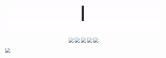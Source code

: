 <p align="center">
  <a href= "https://sethusenthil.com/?ref=github" target="_blank"><img src="https://github.com/SethuSenthil/SethuSenthil/raw/master/preview.gif"/></a>
</p>

<p align="center">
<a href= "https://sethusenthil.com/?ref=github" target="_blank"><img src="https://img.icons8.com/windows/32/000000/internet.png"/></a>
<a href= "https://twitter.com/SethuSenthilll" target="_blank"><img src="https://img.icons8.com/windows/32/000000/twitter.png"/></a>
<a href= "https://instagram.com/sethui9" target="_blank"><img src="https://img.icons8.com/windows/32/000000/instagram-new.png"/></a>
<a href= "https://dev.to/sethusenthil" target="_blank"><img src="https://img.icons8.com/windows/32/000000/dev.png"/></a>
<a href= "sms:sethunarayansenthil@gmail.com" target="_blank"><img src="https://img.icons8.com/windows/32/000000/sms--v1.png"/></a>
</p>

<img src="https://github-visitors.glitch.me/"/>
